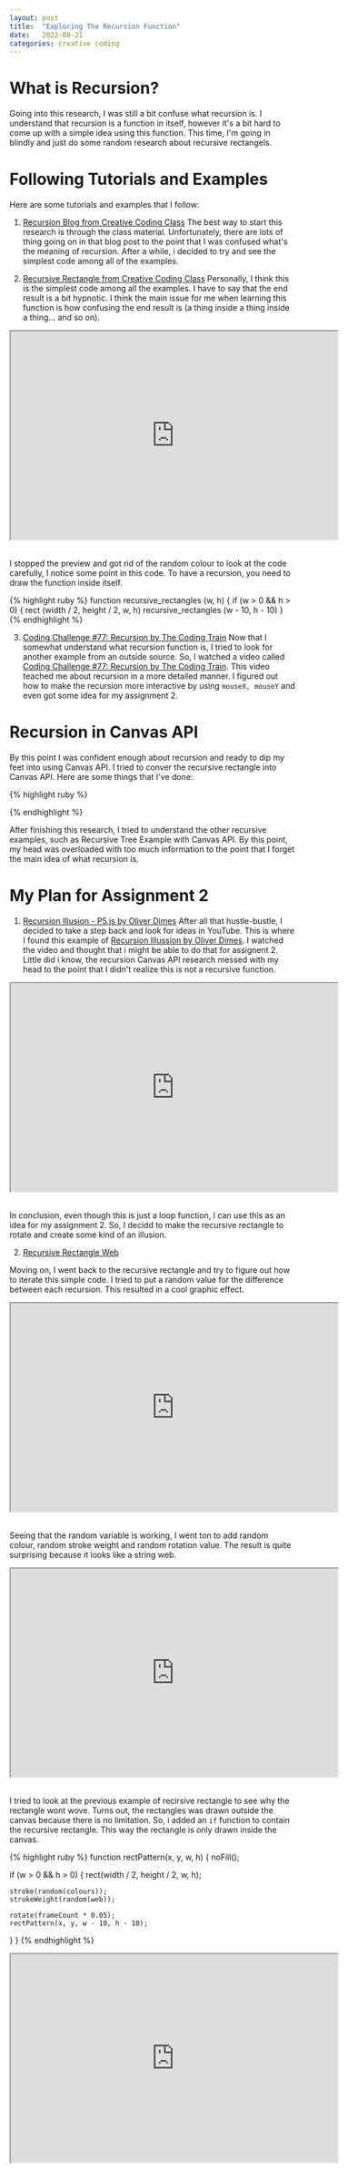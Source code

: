 ```yaml
---
layout: post
title:  "Exploring The Recursion Function"
date:   2022-08-21
categories: creative coding
---
```


# What is Recursion?
Going into this research, I was still a bit confuse what recursion is. I understand that recursion is a function in itself, however it's a bit hard to come up with a simple idea using this function. This time, I'm going in blindly and just do some random research about recursive rectangels.

# Following Tutorials and Examples
Here are some tutorials and examples that I follow: 
1. [Recursion Blog from Creative Coding Class][creativecoding-recursion]
The best way to start this research is through the class material. Unfortunately, there are lots of thing going on in that blog post to the point that I was confused what's the meaning of recursion. After a while, i decided to try and see the simplest code among all of the examples.

2. [Recursive Rectangle from Creative Coding Class][creativecoding-recursiverectangle]
Personally, I think this is the simplest code among all the examples. I have to say that the end result is a bit hypnotic. I think the main issue for me when learning this function is how confusing the end result is (a thing inside a thing inside a thing... and so on). 

<div align ="center">
  <iframe width="576" height="366" src="https://editor.p5js.org/capogreco/full/iVA1FtAex"></iframe>
</div>
<br>

I stopped the preview and got rid of the random colour to look at the code carefully, I notice some point in this code. To have a recursion, you need to draw the function inside itself. 

{% highlight ruby %}
function recursive_rectangles (w, h) {
  if (w > 0 && h > 0) {
    rect (width / 2, height / 2, w, h)
    recursive_rectangles (w - 10, h - 10)
  }
{% endhighlight %}

3. [Coding Challenge #77: Recursion by The Coding Train][codingtrain-recursion]
Now that I somewhat understand what recursion function is, I tried to look for another example from an outside source. So, I watched a video called [Coding Challenge #77: Recursion by The Coding Train][codingtrain-recursion]. This video teached me about recursion in a more detailed manner. I figured out how to make the recursion more interactive by using `mouseX, mouseY` and even got some idea for my assignment 2.

# Recursion in Canvas API
By this point I was confident enough about recursion and ready to dip my feet into using Canvas API. I tried to conver the recursive rectangle into Canvas API. Here are some things that I've done:

{% highlight ruby %}
<canvas id='recursive-rectangle'></canvas>
<script type='module'>
document.body.style.margin   = 0
document.body.style.overflow = `hidden`
document.body.bgColor        = `pink`

// get and format the canvas element
const cnv = document.getElementById ('recursive-rectangle')
cnv.width  = window.innerWidth
cnv.height = window.innerHeight
document.body.appendChild (cnv)

const ctx = cnv.getContext ('2d')


//--------------------------

// defining a function that takes two arguments
// which will be assigned to the parameters w & h
// ie. width and height
function recursive_rectangles (w, h) {
  
  // if width AND hight are both more than 0
  if (w > 0 && h > 0) {
    
    // get a rando colour for fill
    // var randomcolour = 'pink'
    // ctx.fillStyle = `randomcolour`

    const mid_x = window.innerWidth  / 2
    const mid_y = window.innerHeight / 2

    const x_pos = mid_x - (w / 2)
    const y_pos = mid_y - (h / 2)
    
    // draw a rectangle in the middle
    // of the canvas with the current
    // width and height parameters
    // ctx.fillRect (cnv.width / 2, cnv.height / 2, w, h)
    ctx.strokeRect (x_pos, y_pos, w, h)
    
    // call itself again, with smaller 
    // arguments for width & height 
    recursive_rectangles (w - 10, w - 10)
  }
}


recursive_rectangles (cnv.width, cnv.height)

</script>
{% endhighlight %}

After finishing this research, I tried to understand the other recursive examples, such as Recursive Tree Example with Canvas API. By this point, my head was overloaded with too much information to the point that I forget the main idea of what recursion is.

# My Plan for Assignment 2
1. [Recursion Illusion - P5.js by Oliver Dimes][recursionillusion-oliverdimes]
After all that hustle-bustle, I decided to take a step back and look for ideas in YouTube. This is where I found this example of [Recursion Illussion by Oliver Dimes][recursionillusion-oliverdimes]. I watched the video and thought that i might be able to do that for assignent 2. Little did i know, the recursion Canvas API research messed with my head to the point that I didn't realize this is not a recursive function.

<div align ="center">
  <iframe width="576" height="366" src="https://editor.p5js.org/reilivia/full/XQgFnLQiN"></iframe>
</div>
<br>

In conclusion, even though this is just a loop function, I can use this as an idea for my assignment 2. So, I decidd to make the recursive rectangle to rotate and create some kind of an illusion.

2. [Recursive Rectangle Web][recursiverectangle-web]

Moving on, I went back to the recursive rectangle and try to figure out how to iterate this simple code. I tried to put a random value for the difference between each recursion. This resulted in a cool graphic effect. 

<div align ="center">
  <iframe width="576" height="366" src="https://editor.p5js.org/reilivia/full/FV-AHKZqp"></iframe>
</div>
<br>

Seeing that the random variable is working, I went ton to add random colour, random stroke weight and random rotation value. The result is quite surprising because it looks like a string web.

<div align ="center">
  <iframe width="576" height="366" src="https://editor.p5js.org/reilivia/full/rGHajU-WE"></iframe>
</div>
<br>

I tried to look at the previous example of recirsive rectangle to see why the rectangle wont wove. Turns out, the rectangles was drawn outside the canvas because there is no limitation. So, i added an `if` function to contain the recursive rectangle. This way the rectangle is only drawn inside the canvas.

{% highlight ruby %}
function rectPattern(x, y, w, h) {
  noFill();

  if (w > 0 && h > 0) {
    rect(width / 2, height / 2, w, h);
     
    stroke(random(colours));
    strokeWeight(random(web));  

    rotate(frameCount * 0.05);
    rectPattern(x, y, w - 10, h - 10);
  }
}
{% endhighlight %}

<div align ="center">
  <iframe width="576" height="366" src="https://editor.p5js.org/reilivia/full/dlwLINWqP"></iframe>
</div>
<br>


[creativecoding-recursion]: http://thomas.capogre.co/rmit/ccs/2022/09/03/recursion.html 
[creativecoding-recursiverectangle]: https://editor.p5js.org/reilivia/sketches/0-pUsdKF1
[codingtrain-recursion]: https://youtu.be/jPsZwrV9ld0 
[recurcivecircle]: https://editor.p5js.org/reilivia/sketches/vpL_2V4J1 
 
[recursionillusion-oliverdimes]: https://youtu.be/YxOc8AvwQtM
[recursiverectangle-web]: https://editor.p5js.org/reilivia/sketches/rGHajU-WE